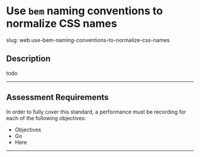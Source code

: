 # Use `bem` naming conventions to normalize CSS names

slug: web.use-bem-naming-conventions-to-normalize-css-names

## Description
todo



---
## Assessment Requirements
In order to fully cover this standard, a performance must be recording for each of the following objectives:

- Objectives
- Go
- Here


---

